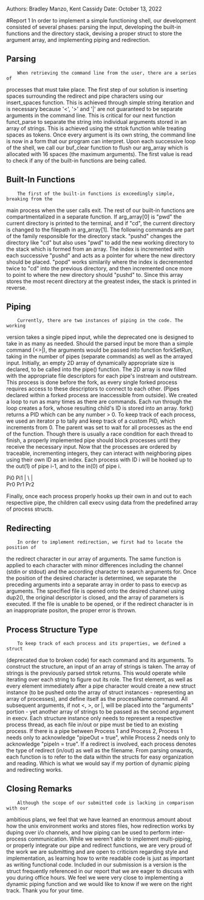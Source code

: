 Authors: Bradley Manzo, Kent Cassidy
Date: October 13, 2022

#Report 1
        In order to implement a simple functioning shell, our development consisted
of several phases: parsing the input, developing the built-in functions
and the directory stack, devising a proper struct to store the argument array,
and implementing piping and redirection.

## Parsing
        When retrieving the command line from the user, there are a series of
processes that must take place. The first step of our solution is inserting
spaces surrounding the redirect and pipe characters using our insert_spaces 
function. This is achieved through simple string iteration and is necessary
because '<', '>' and '|' are not guaranteed to be separate arguments in the
command line. This is critical for our next function funct_parse to separate the
string into individual arguments stored in an array of strings. This is achieved
using the strtok function while treating spaces as tokens. Once every argument
is its own string, the command line is now in a form that our program can
interpret. Upon each successive loop of the shell, we call our buf_clear
function to flush our arg_array which is allocated with 16 spaces
(the maximum arguments). The first value is read to check if any of the built-in
functions are being called.

## Built-In Functions
        The first of the built-in functions is exceedingly simple, breaking from the
main process when the user calls exit. The rest of our built-in functions are
compartmentalized in a separate function. If arg_array[0] is "pwd" the current
directory is printed to the terminal, and if "cd", the current directory is
changed to the filepath in arg_array[1]. The following commands are part of the
family responsible for the directory stack. "pushd" changes the directory like
"cd" but also uses "pwd" to add the new working directory to the stack which is
formed from an array. The index is incremented with each successive "pushd" and
acts as a pointer for where the new directory should be placed. "popd" works
similarily where the index is decremented twice to "cd" into the previous
directory, and then incremented once more to point to where the new directory
should "pushd" to. Since this array stores the most recent directory at the
greatest index, the stack is printed in reverse. 

## Piping
        Currently, there are two instances of piping in the code. The working
version takes a single piped input, while the deprecated one is designed to take
in as many as needed. Should the parsed input be more than a simple command
(<>|), the arguments would be passed into function forkSetRun, taking in the 
number of pipes (separate commands) as well as the arrayed input. Initially, an 
empty 2D array of dynamically appropriate size is declared, to be called into
the pipe() function. The 2D array is now filled with the appropriate file
descriptors for each pipe's instream and outstream. This process is done before
the fork, as every single forked process requires access to these descriptors to
connect to each other. (Pipes declared within a forked process are inaccessible
from outside).
       We created a loop to run as many times as there are commands. Each run
through the loop creates a fork, whose resulting child's ID is stored into an
array. fork() returns a PID which can be any number > 0. To keep track of each
process, we used an iterator p to tally and keep track of a custom PID, which
increments from 0. The parent was set to wait for all processes as the end of
the function. Though there is usually a race condition for each thread to
finish, a properly implemented pipe should block processes until they receive
the necessary input.
        Now that the processes are ordered by traceable, incrementing integers, they
can interact with neighboring pipes using their own ID as an index. Each process
with ID i will be hooked up to the out(1) of pipe i-1, and to the in(0) of pipe
i.

Pi0  Pi1
|  \ |  \
Pr0 Pr1 Pr2

Finally, once each process properly hooks up their own in and out to each
respective pipe, the children call execv using data from the predefined array of
process structs.

## Redirecting
        In order to implement redirection, we first had to locate the position of
the redirect character in our array of arguments. The same function is applied
to each character with minor differences including the channel (stdin or stdout)
and the according character to search arguments for. Once the position of the
desired character is determined, we separate the preceding arguments into a
separate array in order to pass to execvp as arguments. The specified file is
opened onto the desired channel using dup2(), the original descriptor is closed,
and the array of parameters is executed. If the file is unable to be opened, or
if the redirect character is in an inappropriate positon, the proper error is
thrown.
## Process Structure Type
        To keep track of each process and its properties, we defined a struct
(deprecated due to broken code) for each command and its arguments. To construct
the structure, an input of an array of strings is taken. The array of strings is
the previously parsed strtok returns. This would operate while iterating over
each string to figure out its role. The first element, as well as every element
immediately after a pipe character would create a new struct instance (to be
pushed onto the array of struct instances - representing an array of processes),
and define itself as the processName command. All subsequent arguments, if not
<, >, or |, will be placed into the "arguments" portion - yet another array of
strings to be passed as the second argument in execv. Each structure instance
only needs to represent a respective process thread, as each file in/out or pipe
must be tied to an existing process. If there is a pipe between Process 1 and
Process 2, Process 1 needs only to acknowledge "pipeOut = true", while Process 2
needs only to acknowledge "pipeIn = true". If a redirect is involved, each
process denotes the type of redirect (in/out) as well as the filename. From
parsing onwards, each function is to refer to the data within the structs for
easy organization and reading. Which is what we would say if my portion of
dynamic piping and redirecting works.

## Closing Remarks
        Although the scope of our submitted code is lacking in comparison with our
ambitious plans, we feel that we have learned an enormous amount about how the
unix environment works and stores files, how redirection works by duping over
i/o channels, and how piping can be used to perform inter-process communication.
While we weren't able to implement multi-piping, or properly integrate our
pipe and redirect functions, we are very proud of the work we are submitting and
are open to criticism regarding style and implementation, as learning how to
write readable code is just as important as writing functional code. Included in
our submission is a version is the struct frequently referenced in our report
that we are eager to discuss with you during office hours. We feel we were very
close to implementing a dynamic piping function and we would like to know if we
were on the right track. Thank you for your time.

